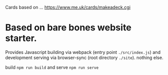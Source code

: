 
Cards based on ...
https://www.me.uk/cards/makeadeck.cgi

# Based on bare bones website starter.

Provides Javascript building via webpack (entry point `./src/index.js`) and development serving via browser-sync (root directory `./site`). 
nothing else.

build `npm run build` and serve `npm run serve`